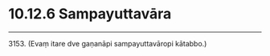 

# 10.12.6 Sampayuttavāra




---

3153\. (Evaṃ itare dve gaṇanāpi sampayuttavāropi kātabbo.)





